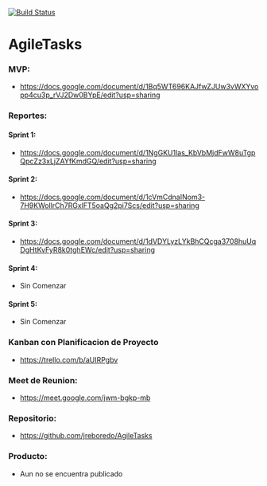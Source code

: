 [![Build Status](https://travis-ci.org/jreboredo/AgileTasks.png?branch=master)](https://travis-ci.org/jreboredo/AgileTasks)
# AgileTasks

### MVP:
- https://docs.google.com/document/d/1Bq5WT696KAJfwZJUw3vWXYvopp4cu3p_rVJ2Dw0BYpE/edit?usp=sharing

### Reportes: 
#### Sprint 1:
- https://docs.google.com/document/d/1NgGKU1las_KbVbMjdFwW8uTgpQpcZz3xLjZAYfKmdGQ/edit?usp=sharing
#### Sprint 2:
- https://docs.google.com/document/d/1cVmCdnaINom3-7H9KWollrCh7RGxlFT5oaQg2pi7Scs/edit?usp=sharing
#### Sprint 3:
- https://docs.google.com/document/d/1dVDYLyzLYkBhCQcga3708huUqDgHtKvFyR8k0tghEWc/edit?usp=sharing
#### Sprint 4:
- Sin Comenzar
#### Sprint 5:
- Sin Comenzar

### Kanban con Planificacion de Proyecto
- https://trello.com/b/aUIRPgbv

### Meet de Reunion:
- https://meet.google.com/jwm-bgkp-mb

### Repositorio: 
- https://github.com/jreboredo/AgileTasks

### Producto:
- Aun no se encuentra publicado
